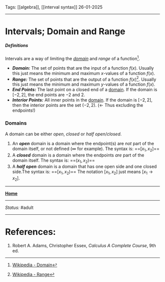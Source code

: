 Tags: [[algebra]], [[interval syntax]]
26-01-2025

---
# Intervals; Domain and Range
##### Definitions
Intervals are a way of limiting the _[domain](#Domains)_ and _range_ of a function[^wikipediaDomain].
- ___Domain:___ The set of points that are the input of a function $f(x)$. Usually this just means the minimum and maximum $x$-values of a function $f(x)$.
- ___Range:___ The set of points that are the output of a function $f(x)$[^wikipediaRange]. Usually this just means the minimum and maximum $y$-values of a function $f(x)$.
- ___End Points:___ The last point on a closed end of a [domain](#Domains). If the domain is $\left\lbrack-2,2\right\rbrack$, the end points are $-2$ and $2$.
- ___Interior Points:___ All inner points in the [domain](#Domains). If the domain is $\left\lbrack-2,2\right\rbrack$, then the interior points are the set $\left(-2,2\right)$. (<- Thus excluding the endpoints!)

### Domains
A domain can be either _open_, _closed_ or _half open_/_closed_.
1. An ___open___ domain is a domain where the endpoint(s) are _not_ part of the domain itself, or not defined ($\infty$ for example). The syntax is: ==$\left\lbrack x_1,x_2\right\rbrack$==
2. A ___closed___ domain is a domain where the endpoints _are_ part of the domain itself. The syntax is: ==$\left( x_1,x_2\right)$== 
3. A ___half open___ domain is a domain that has one open side and one closed side.The syntax is: ==$\left\lbrack x_1,x_2\right)$==
The notation $\left\lbrack x_1,x_2\right\rbrack$ just means $\left\lbrack x_1\to x_2\right\rbrack$.









---
__[Home](1%20-%20Learning%20Overview%20(Calculus%20I).md)__

---
_Status:_ #adult

---
# References:
[^wikipediaDomain]: [Wikipedia - Domain](https://en.wikipedia.org/wiki/Domain_(mathematical_analysis))
[^wikipediaRange]: [Wikipedia - Range](https://simple.wikipedia.org/wiki/Range_(mathematics))
1. Robert A. Adams, Christopher Essex, _Calculus A Complete Course_, 9th ed.
